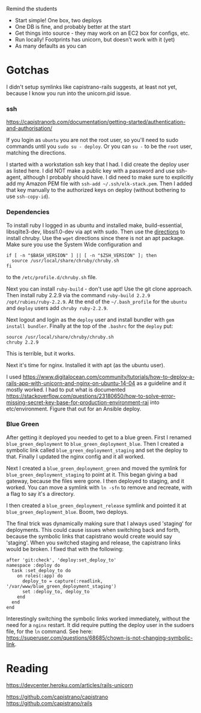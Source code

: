 Remind the students
* Start simple! One box, two deploys
* One DB is fine, and probably better at the start
* Get things into source - they may work on an EC2 box for configs, etc.
* Run locally! Footprints has unicorn, but doesn't work with it (yet)
* As many defaults as you can

# Gotchas
I didn't setup symlinks like capistrano-rails suggests, at least not yet, because I know you run into the unicorn.pid issue.

### ssh
https://capistranorb.com/documentation/getting-started/authentication-and-authorisation/

If you login as `ubuntu` you are not the root user, so you'll need to sudo commands until you `sudo su - deploy`. Or you can `su -` to be the `root` user, matching the directions.

I started with a workstation ssh key that I had. I did create the deploy user as listed here. I did NOT make a public key with a password and use ssh-agent, although I probably should have. I did need to make sure to explicitly add my Amazon PEM file with `ssh-add ~/.ssh/elk-stack.pem`. Then I added that key manually to the authorized keys on deploy (without bothering to use `ssh-copy-id`).

### Dependencies

To install ruby I logged in as ubuntu and installed make, build-essential, libsqilte3-dev, libssl1.0-dev via apt with sudo. Then use the [directions](https://github.com/postmodern/chruby) to install chruby. Use the `wget` directions since there is not an apt package. Make sure you use the System Wide configuration and

```
if [ -n "$BASH_VERSION" ] || [ -n "$ZSH_VERSION" ]; then
  source /usr/local/share/chruby/chruby.sh
fi
```
to the `/etc/profile.d/chruby.sh` file.


Next you can install `ruby-build` - don't use apt! Use the git clone approach. Then install ruby 2.2.9 via the command `ruby-build 2.2.9 /opt/rubies/ruby-2.2.9`. At the end of the `~/.bash_profile` for the `ubuntu` and `deploy` users add `chruby ruby-2.2.9`.

Next logout and login as the `deploy` user and install bundler with `gem install bundler`. Finally at the top of the `.bashrc` for the `deploy` put:

```
source /usr/local/share/chruby/chruby.sh
chruby 2.2.9
```

This is terrible, but it works.

Next it's time for nginx. Installed it with apt (as the ubuntu user).

I used https://www.digitalocean.com/community/tutorials/how-to-deploy-a-rails-app-with-unicorn-and-nginx-on-ubuntu-14-04 as a guideline and it mostly worked. I had to put what is documented https://stackoverflow.com/questions/23180650/how-to-solve-error-missing-secret-key-base-for-production-environment-rai into etc/environment. Figure that out for an Ansible deploy.

### Blue Green

After getting it deployed you needed to get to a blue green. First I renamed `blue_green_deployment` to `blue_green_deployment_blue`. Then I created a symbolic link called `blue_green_deployment_staging` and set the deploy to that. Finally I updated the nginx config and it all worked.

Next I created a `blue_green_deployment_green` and moved the symlink for `blue_green_deployment_staging` to point at it. This began giving a bad gateway, because the files were gone. I then deployed to staging, and it worked.
You can move a symlink with `ln -sfn` to remove and recreate, with a flag to say it's a directory.

I then created a `blue_green_deployment_release` symlink and pointed it at `blue_green_deployment_blue`. Boom, two deploys.

The final trick was dynamically making sure that I always used 'staging' for deployments. This could cause issues when switching back and forth, because the symbolic links that capistrano would create would say 'staging'. When you switched staging and release, the capistrano links would be broken. I fixed that with the following:

```
after 'git:check', 'deploy:set_deploy_to'
namespace :deploy do
  task :set_deploy_to do
    on roles(:app) do
      deploy_to = capture(:readlink, '/var/www/blue_green_deployment_staging')
      set :deploy_to, deploy_to
    end
  end
end
```

Interestingly switching the symbolic links worked immediately, without the need for a `nginx` restart. It did require putting the deploy user in the sudoers file, for the `ln` command. See here: https://superuser.com/questions/68685/chown-is-not-changing-symbolic-link.

# Reading
https://devcenter.heroku.com/articles/rails-unicorn

https://github.com/capistrano/capistrano
https://github.com/capistrano/rails
